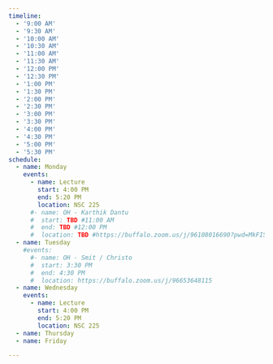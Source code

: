 ```yaml
---
timeline:
  - '9:00 AM'
  - '9:30 AM'
  - '10:00 AM'
  - '10:30 AM'
  - '11:00 AM'
  - '11:30 AM'
  - '12:00 PM'
  - '12:30 PM'
  - '1:00 PM'
  - '1:30 PM'
  - '2:00 PM'
  - '2:30 PM'
  - '3:00 PM'
  - '3:30 PM'
  - '4:00 PM'
  - '4:30 PM'
  - '5:00 PM'
  - '5:30 PM'
schedule:
  - name: Monday
    events:
      - name: Lecture 
        start: 4:00 PM
        end: 5:20 PM
        location: NSC 225
      #- name: OH - Karthik Dantu
      #  start: TBD #11:00 AM
      #  end: TBD #12:00 PM
      #  location: TBD #https://buffalo.zoom.us/j/96108016690?pwd=MkFISHZxM2p5WUNDSnUvRXB3OW40Zz09&from=addon
  - name: Tuesday
    #events:
      #- name: OH - Smit / Christo
      #  start: 3:30 PM
      #  end: 4:30 PM
      #  location: https://buffalo.zoom.us/j/96653648115
  - name: Wednesday
    events:
      - name: Lecture 
        start: 4:00 PM
        end: 5:20 PM
        location: NSC 225
  - name: Thursday
  - name: Friday

---
```

